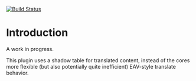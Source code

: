 [![Build Status](https://travis-ci.org/AD7six/cakephp-shadow-translate.png?branch=master)](https://travis-ci.org/AD7six/cakephp-shadow-translate)
# Introduction

A work in progress.

This plugin uses a shadow table for translated content, instead of the cores more flexible (but
also potentially quite inefficient) EAV-style translate behavior.
